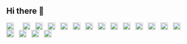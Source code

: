 ## Hi there 👋

<!--
**rafaelariganti/rafaelariganti** is a ✨ _special_ ✨ repository because its `README.md` (this file) appears on your GitHub profile.

Here are some ideas to get you started:

- 🔭 I’m currently working on ...
- 🌱 I’m currently learning ...
- 👯 I’m looking to collaborate on ...
- 🤔 I’m looking for help with ...
- 💬 Ask me about ...
- 📫 How to reach me: ...
- 😄 Pronouns: ...
- ⚡ Fun fact: ...
-->

<img 
    align="left" 
    alt="HTML"
    title="HTML" 
    width="20px" 
    style="padding-right: 20px;" 
    src="https://cdn.jsdelivr.net/gh/devicons/devicon@latest/icons/html5/html5-original.svg" 
/>

<img 
    align="left" 
    alt="CSS" 
    title="CSS"
    width="20px" 
    style="padding-right: 10px;" 
    src="https://cdn.jsdelivr.net/gh/devicons/devicon@latest/icons/css3/css3-original.svg" 
/>
<img 
    align="left" 
    alt="JavaScript" 
    title="JavaScript"
    width="20px" 
    style="padding-right: 10px;" 
    src="https://cdn.jsdelivr.net/gh/devicons/devicon@latest/icons/javascript/javascript-original.svg" 
/>
<img 
    align="left" 
    alt="React"
    title="React" 
    width="20px" 
    style="padding-right: 10px;" 
    src="https://cdn.jsdelivr.net/gh/devicons/devicon@latest/icons/react/react-original.svg" 
/>
<img 
    align="left" 
    alt="Bootstrap"
    title="Bootstrap" 
    width="20px" 
    style="padding-right: 10px;" 
    src="https://cdn.jsdelivr.net/gh/devicons/devicon@latest/icons/bootstrap/bootstrap-original.svg" 
/>
<img 
    align="left" 
    alt="PHP" 
    title="PHP"
    width="20px" 
    style="padding-right: 10px;" 
    src="https://cdn.jsdelivr.net/gh/devicons/devicon@latest/icons/php/php-original.svg" 
/>
<img 
    align="left" 
    alt="Python" 
    title="Python"
    width="20px" 
    style="padding-right: 10px;" 
    src="https://cdn.jsdelivr.net/gh/devicons/devicon@latest/icons/python/python-original.svg" 
/>
<img 
    align="left" 
    alt="Canva" 
    title="Canva"
    width="20px" 
    style="padding-right: 10px;" 
    src="https://cdn.jsdelivr.net/gh/devicons/devicon@latest/icons/canva/canva-original.svg"
/>
<img 
    align="left" 
    alt="Figma" 
    title="Figma"
    width="20px" 
    style="padding-right: 10px;" 
    src="https://cdn.jsdelivr.net/gh/devicons/devicon@latest/icons/figma/figma-original.svg"     
/>
<img 
    align="left" 
    alt="Firebase" 
    title="Firebase"
    width="20px" 
    style="padding-right: 10px;" 
    src="https://cdn.jsdelivr.net/gh/devicons/devicon@latest/icons/firebase/firebase-original.svg"              
/>
<img 
    align="left" 
    alt="Godot" 
    title="Godot"
    width="20px" 
    style="padding-right: 10px;" 
    src="https://cdn.jsdelivr.net/gh/devicons/devicon@latest/icons/godot/godot-original.svg"     
/>
<img 
    align="left" 
    alt="Java" 
    title="Java"
    width="20px" 
    style="padding-right: 10px;" 
     src="https://cdn.jsdelivr.net/gh/devicons/devicon@latest/icons/java/java-original.svg"     
/>
<img 
    align="left" 
    alt="MySQL" 
    title="MySQL"
    width="20px" 
    style="padding-right: 10px;" 
    src="https://cdn.jsdelivr.net/gh/devicons/devicon@latest/icons/mysql/mysql-original.svg"      
/>
<img 
    align="left" 
    alt="Notion" 
    title="Notion"
    width="20px" 
    style="padding-right: 10px;" 
    src="https://cdn.jsdelivr.net/gh/devicons/devicon@latest/icons/notion/notion-original.svg"    
/>
<img 
    align="left" 
    alt="PS" 
    title="PS"
    width="20px" 
    style="padding-right: 10px;" 
    src="https://cdn.jsdelivr.net/gh/devicons/devicon@latest/icons/photoshop/photoshop-original.svg"    
/>
<img 
    align="left" 
    alt="PS" 
    title="PS"
    width="20px" 
    style="padding-right: 10px;" 
    src="https://cdn.jsdelivr.net/gh/devicons/devicon@latest/icons/amazonwebservices/amazonwebservices-original-wordmark.svg"    
/>
<img 
    align="left" 
    alt="c#" 
    title="c#"
    width="20px" 
    style="padding-right: 10px;" 
    src="https://cdn.jsdelivr.net/gh/devicons/devicon@latest/icons/csharp/csharp-original.svg"    
/>
<img 
    align="left" 
    alt="c++" 
    title="c++"
    width="20px" 
    style="padding-right: 10px;" 
    src="https://cdn.jsdelivr.net/gh/devicons/devicon@latest/icons/cplusplus/cplusplus-original.svg"    
/>

<br/>
<br/>
